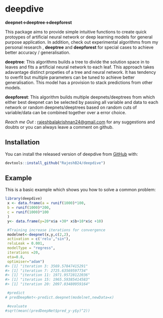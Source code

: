 
<!-- README.md is generated from README.Rmd. Please edit that file -->

# deepdive

**deepnet-\>deeptree-\>deepforest**

<!-- badges: start -->

<!-- badges: end -->

This package aims to provide simple intuitive functions to create quick
protoypes of artificial neural network or deep learning models for
general purpose application. In addition, check out experimental
algorithms from my personal research , **deeptree** and **deepforest**
for special cases to achieve better accuracy / generalisation.

**deeptree**: This algorithms builds a tree to divide the solution space
in to leaves and fits a artificial neural network to each leaf. This
approach takes adavantage distinct propeties of a tree and neural
network. It has tendency to overfit but multiple parameters can be tuned
to achieve better generalisation. This model has a provision to stack
predictions from other models.

**deepforest**: This algorithm builds multiple deepnets/deeptrees from
which either best deepnet can be selected by passing all variable and
data to each network or random deepnets/deeptrees based on random cuts
of variable/data can be combined together over a error choice.

*Reach me Out* : <rajeshbalakrishnan24@gmail.com> for any suggestions
and doubts or you can always leave a comment on github.

## Installation

You can install the released version of deepdive from
[GitHub](https://github.com/RajeshB24/deepdive) with:

``` r
devtools::install_github("RajeshB24/deepdive")
```

## Example

This is a basic example which shows you how to solve a common problem:

``` r
library(deepdive)
 x <- data.frame(a = runif(1000)*100,
 b = runif(1000)*200,
 c = runif(1000)*100
 )
 y<- data.frame(y=20*x$a +30* x$b+10*x$c +10)

 #Training increase iterations for convergence
 modelnet<-deepnet(x,y,c(2,2),
 activation = c('relu',"sin"),
 reluLeak = 0.001,
 modelType = "regress",
 iterations =20,
 eta=0.8,
 optimiser="adam")
#> [1] "iteration 3: 3569.57847415291"
#> [1] "iteration 7: 2725.63569597734"
#> [1] "iteration 11: 1971.95728122036"
#> [1] "iteration 15: 1965.59385414583"
#> [1] "iteration 20: 2097.03480959164"

 #predict
# predDeepNet<-predict.deepnet(modelnet,newData=x)

 #evaluate
#sqrt(mean((predDeepNet$pred_y-y$y)^2))

 
```
